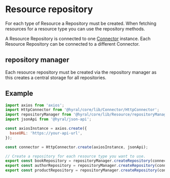 # Resource repository

For each type of Resource a Repository must be created. When fetching resources for a resource type you can use 
the repository methods.

A Resource Repository is connected to one [Connector](connector.md) instance. Each Resource Repository can be connected
to a different Connector.

## repository manager

Each resource repository must be created via the repository manager as this creates a central storage for all
repositories.

## Example

```javascript
import axios from 'axios';
import HttpConnector from '@hyral/core/lib/Connector/HttpConnector';
import repositoryManager from '@hyral/core/lib/Resource/repositoryManager';
import jsonApi from '@hyral/json-api';

const axiosInstance = axios.create({
  baseURL: 'https://your-api-url',
});

const connector = HttpConnector.create(axiosInstance, jsonApi);

// Create a repository for each resource type you want to use.
export const bookRepository = repositoryManager.createRepository(connector, 'book');
export const authorRepository = repositoryManager.createRepository(connector, 'author');
export const productRepository = repositoryManager.createRepository(connector, 'product');
```
